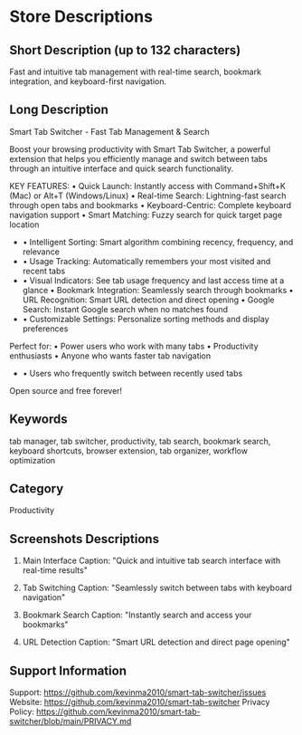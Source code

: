 # Store Descriptions

## Short Description (up to 132 characters)
Fast and intuitive tab management with real-time search, bookmark integration, and keyboard-first navigation.

## Long Description
Smart Tab Switcher - Fast Tab Management & Search

Boost your browsing productivity with Smart Tab Switcher, a powerful extension that helps you efficiently manage and switch between tabs through an intuitive interface and quick search functionality.

KEY FEATURES:
• Quick Launch: Instantly access with Command+Shift+K (Mac) or Alt+T (Windows/Linux)
• Real-time Search: Lightning-fast search through open tabs and bookmarks
• Keyboard-Centric: Complete keyboard navigation support
• Smart Matching: Fuzzy search for quick target page location
+ • Intelligent Sorting: Smart algorithm combining recency, frequency, and relevance
+ • Usage Tracking: Automatically remembers your most visited and recent tabs
+ • Visual Indicators: See tab usage frequency and last access time at a glance
• Bookmark Integration: Seamlessly search through bookmarks
• URL Recognition: Smart URL detection and direct opening
• Google Search: Instant Google search when no matches found
+ • Customizable Settings: Personalize sorting methods and display preferences

Perfect for:
• Power users who work with many tabs
• Productivity enthusiasts
• Anyone who wants faster tab navigation
+ • Users who frequently switch between recently used tabs

Open source and free forever!

## Keywords
tab manager, tab switcher, productivity, tab search, bookmark search, keyboard shortcuts, browser extension, tab organizer, workflow optimization

## Category
Productivity

## Screenshots Descriptions

1. Main Interface
Caption: "Quick and intuitive tab search interface with real-time results"

2. Tab Switching
Caption: "Seamlessly switch between tabs with keyboard navigation"

3. Bookmark Search
Caption: "Instantly search and access your bookmarks"

4. URL Detection
Caption: "Smart URL detection and direct page opening"

## Support Information
Support: https://github.com/kevinma2010/smart-tab-switcher/issues
Website: https://github.com/kevinma2010/smart-tab-switcher
Privacy Policy: https://github.com/kevinma2010/smart-tab-switcher/blob/main/PRIVACY.md 
